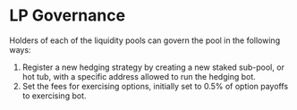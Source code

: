 # LP Governance

Holders of each of the liquidity pools can govern the pool in the following ways:

1. Register a new hedging strategy by creating a new staked sub-pool, or hot tub, with a specific address allowed to run the hedging bot.&#x20;
2. Set the fees for exercising options, initially set to 0.5% of option payoffs to exercising bot.
